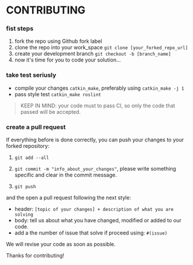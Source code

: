 

# CONTRIBUTING


### fist steps

1. fork the repo using Github fork label
2. clone the repo into your work_space `git clone [your_forked_repo_url]`
3. create your development branch `git checkout -b [branch_name]`
4. now it's time for you to code your solution...


### take test seriusly

- compile your changes `catkin_make`, preferably using `catkin_make -j 1`
- pass style test `catkin_make roslint`

> KEEP IN MIND: your code must to pass CI, so only the code that passed will be accepted.

### create a pull request

If everything before is done correctly, you can push your changes to your forked repository:

1. `git add --all`

2. `git commit -m "info_about_your_changes"`, please write something specific and clear in the commit message.

3. `git push`

and the open a pull request following the next style:

- header: `[topic of your changes] + description of what you are solving`
- body: tell us about what you have changed, modified or added to our code.
- add a the number of issue that solve if proceed using: `#(issue)`



We will revise your code as soon as possible.

Thanks for contributing!
